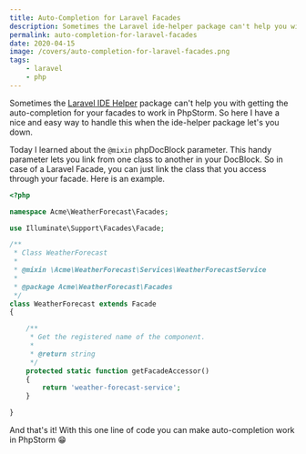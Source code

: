 ```yaml
---
title: Auto-Completion for Laravel Facades
description: Sometimes the Laravel ide-helper package can't help you with getting the auto-completion for your facades to work. So here I have a nice and easy way to handle this when the ide-helper package let's you down.
permalink: auto-completion-for-laravel-facades
date: 2020-04-15
image: /covers/auto-completion-for-laravel-facades.png
tags: 
    - laravel
    - php
---
```


Sometimes the [Laravel IDE Helper](https://github.com/barryvdh/laravel-ide-helper) package can't help you with getting the auto-completion for your facades to work in PhpStorm. So here I have a nice and easy way to handle this when the ide-helper package let's you down.

<!-- more -->

Today I learned about the `@mixin` phpDocBlock parameter. This handy parameter lets you link from one class to another in your DocBlock. So in case of a Laravel Facade, you can just link the class that you access through your facade. Here is an example.

```php
<?php

namespace Acme\WeatherForecast\Facades;

use Illuminate\Support\Facades\Facade;

/**
 * Class WeatherForecast
 *
 * @mixin \Acme\WeatherForecast\Services\WeatherForecastService
 *
 * @package Acme\WeatherForecast\Facades
 */
class WeatherForecast extends Facade
{

    /**
     * Get the registered name of the component.
     *
     * @return string
     */
    protected static function getFacadeAccessor()
    {
        return 'weather-forecast-service';
    }

}
```

And that's it! With this one line of code you can make auto-completion work in PhpStorm 😁